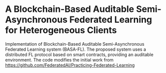 # A Blockchain-Based Auditable Semi-Asynchronous Federated Learning for Heterogeneous Clients 
Implementation of Blockchain-Based Auditable Semi-Asynchronous Federated Learning system (BASA-FL). 
The proposed system uses a distributed FL protocol based on smart contracts, providing an auditable environment.
The code modifies the initial work from https://github.com/FederatedAI/Practicing-Federated-Learning
